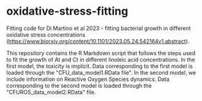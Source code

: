 # oxidative-stress-fitting
Fitting code for Di Martino et al 2023 - fitting bacterial growth in different oxidative stress concentrations (https://www.biorxiv.org/content/10.1101/2023.05.24.542164v1.abstract).

This repository contains the R Markdown script that follows the steps used to fit the growth of At and Ct in different linoleic acid concentrations. 
In the first model, the toxicity is implicit. Data corresponding to the first model is loaded through the "CFU_data_model1.RData file". 
In the second model, we include information on Reactive Oxygen Species dynamics. Data corresponding to the second model is loaded through the "CFUROS_data_model2.RData" file. 
